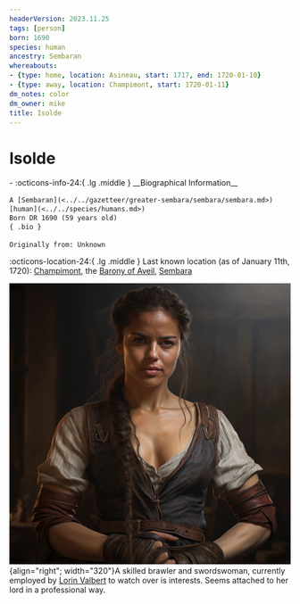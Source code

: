 ```yaml
---
headerVersion: 2023.11.25
tags: [person]
born: 1690
species: human
ancestry: Sembaran
whereabouts:
- {type: home, location: Asineau, start: 1717, end: 1720-01-10}
- {type: away, location: Champimont, start: 1720-01-11}
dm_notes: color
dm_owner: mike
title: Isolde
---
```

# Isolde
<div class="grid cards ext-narrow-margin ext-one-column" markdown>
- :octicons-info-24:{ .lg .middle } __Biographical Information__

    A [Sembaran](<../../gazetteer/greater-sembara/sembara/sembara.md>) [human](<../../species/humans.md>)  
    Born DR 1690 (59 years old)  
    { .bio }

    Originally from: Unknown
</div>

:octicons-location-24:{ .lg .middle } Last known location (as of January 11th, 1720): [Champimont](<../../gazetteer/greater-sembara/sembara/barony-of-aveil/champimont.md>), the [Barony of Aveil](<../../gazetteer/greater-sembara/sembara/barony-of-aveil/barony-of-aveil.md>), [Sembara](<../../gazetteer/greater-sembara/sembara/sembara.md>)


![Isolde Asineau](../../assets/isolde-asineau.png){align="right"; width="320"}A skilled brawler and swordswoman, currently employed by [Lorin Valbert](<./lorin-valbert.md>) to watch over is interests. Seems attached to her lord in a professional way.

